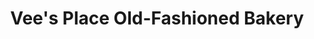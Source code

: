 ---
title: "Vee's Place Old-Fashioned Bakery"
url: /ramseur/vees-place-old-fashioned-bakery/
shop: bakery
---